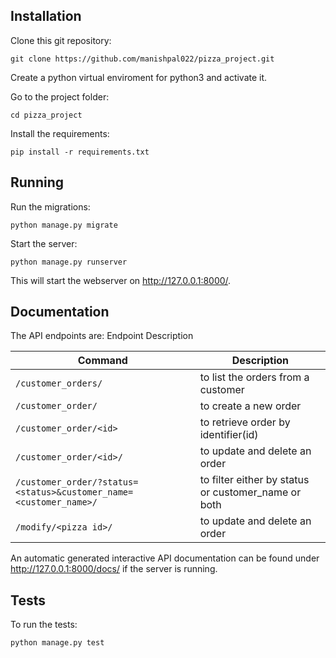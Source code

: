 ## Installation
Clone this git repository:
```
git clone https://github.com/manishpal022/pizza_project.git
```
Create a python virtual enviroment for python3 and activate it.

Go to the project folder:

```
cd pizza_project
```
Install the requirements:
```
pip install -r requirements.txt
```
## Running
Run the migrations:
```
python manage.py migrate
```
Start the server:
```
python manage.py runserver
```
This will start the webserver on http://127.0.0.1:8000/.

## Documentation
The API endpoints are:
Endpoint	Description

| Command | Description |
| --- | --- |
| `/customer_orders/` | to list the orders from a customer |
| `/customer_order/` | to create a new order |
| `/customer_order/<id>` | to retrieve order by identifier(id) |
| `/customer_order/<id>/` | to update and delete an order |
| `/customer_order/?status=<status>&customer_name=<customer_name>/` | to filter either by status or customer_name or both |
| `/modify/<pizza id>/` | to update and delete an order |

An automatic generated interactive API documentation can be found under http://127.0.0.1:8000/docs/ if the server is running.

## Tests
To run the tests:
```
python manage.py test
```

